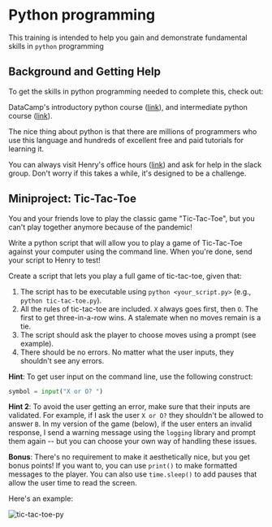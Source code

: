 # Python programming

This training is intended to help you gain and demonstrate fundamental skills in `python` programming 

## Background and Getting Help

To get the skills in python programming needed to complete this, check out:

DataCamp's introductory python course ([link](https://learn.datacamp.com/courses/intro-to-python-for-data-science)), and intermediate python course ([link](https://learn.datacamp.com/courses/intermediate-python)).

The nice thing about python is that there are millions of programmers who use this language and hundreds of excellent free and paid tutorials for learning it.

You can always visit Henry's office hours ([link](https://calendly.com/millerh1/30min)) and ask for help in the slack group. Don't worry if this takes a while, it's designed to be a challenge. 

## Miniproject: Tic-Tac-Toe

You and your friends love to play the classic game "Tic-Tac-Toe", but you can't play together anymore because of the pandemic! 

Write a python script that will allow you to play a game of Tic-Tac-Toe against your computer using the command line. When you're done, send your script to Henry to test!

Create a script that lets you play a full game of tic-tac-toe, given that:
1. The script has to be executable using `python <your_script.py>` (e.g., `python tic-tac-toe.py`).
2. All the rules of tic-tac-toe are included. `X` always goes first, then `O`. The first to get three-in-a-row wins. A stalemate when no moves remain is a tie.
3. The script should ask the player to choose moves using a prompt (see example). 
4. There should be no errors. No matter what the user inputs, they shouldn't see any errors. 

**Hint**: To get user input on the command line, use the following construct:

```python
symbol = input("X or O? ")
```

**Hint 2**: To avoid the user getting an error, make sure that their inputs are validated. For example, if I ask the user `X or O?` they shouldn't be allowed to answer `B`. In my version of the game (below), if the user enters an invalid response, I send a warning message using the `logging` library and prompt them again -- but you can choose your own way of handling these issues.

**Bonus**: There's no requirement to make it aesthetically nice, but you get bonus points! If you want to, you can use `print()` to make formatted messages to the player. You can also use `time.sleep()` to add pauses that allow the user time to read the screen. 

Here's an example:

![tic-tac-toe-py](https://user-images.githubusercontent.com/44813811/111715575-20790600-8822-11eb-878e-227f6f133ea5.gif)


